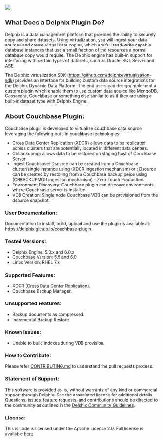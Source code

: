![](images/image1.png) 


## 
## What Does a Delphix Plugin Do?
Delphix is a data management platform that provides the ability to securely copy and share datasets. Using virtualization, you will ingest your data sources and create virtual data copies, which are full read-write capable database instances that use a small fraction of the resources a normal database copy would require. The Delphix engine has built-in support for interfacing with certain types of datasets, such as Oracle, SQL Server and ASE.

The Delphix virtualization SDK (https://github.com/delphix/virtualization-sdk) provides an interface for building custom data source integrations for the Delphix Dynamic Data Platform. The end users can design/implement a custom plugin which enable them to use custom data source like MongoDB, Cassandra, Couchbase or something else similar to as if they are using a built-in dataset type with Delphix Engine.

## About Couchbase Plugin:
Couchbase plugin is developed to virtualize couchbase data source leveraging the following built-in couchbase technologies:
  - Cross Data Center Replication (XDCR) allows data to be replicated across clusters that are potentially located in different data centers.
  - Cbbackupmgr allows data to be restored on staging host of Couchbase Server. 
  - Ingest Couchbase: Dsource can be created from a Couchbase cluster/single instance using (XDCR ingestion mechanism) or 
                    : Dsource can be created by restoring from a Couchbase backup peice using (CBBACKUPMGR ingestion mechanism) - Zero Touch Production.
  - Environment Discovery: Couchbase plugin can discover environments where Couchbase server is installed.
  - VDB Creation: Single node Couchbase VDB can be provisioned from the dsource snapshot.

### <a id="tested-versions"></a>User Documentation:
Documentation to install, build, upload and use the plugin is available at: https://delphix.github.io/couchbase-plugin.

### <a id="tested-versions"></a>Tested Versions:
- Delphix Engine: 5.3.x and 6.0.x
- Couchbase Version: 5.5 and 6.0
- Linux Version: RHEL 7.x

### <a id="support-features"></a>Supported Features:
- XDCR (Cross Data Center Replication).
- Couchbase Backup Manager.

### <a id="unsupported-features"></a>Unsupported Features:
- Backup documents as compressed.
- Incremental Backup Restore.

### <a id="known_issue"></a>Known Issues:
- Unable to build indexes during VDB provision.

### <a id="contribute"></a>How to Contribute:

Please refer [CONTRIBUTING.md](./CONTRIBUTING.md) to understand the pull requests process.

### <a id="statement-of-support"></a>Statement of Support:

This software is provided as-is, without warranty of any kind or commercial support through Delphix. See the associated license for additional details. Questions, issues, feature requests, and contributions should be directed to the community as outlined in the [Delphix Community Guidelines](https://delphix.github.io/community-guidelines.html).

### <a id="license"></a>License:

This is code is licensed under the Apache License 2.0. Full license is available [here](./LICENSE).

